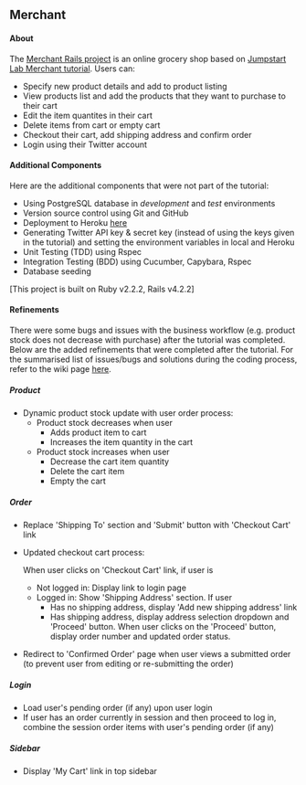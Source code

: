 ## Merchant 
#### About
The [Merchant Rails project](https://merchant-rails-app.herokuapp.com) is an online grocery shop based on [Jumpstart Lab Merchant tutorial](http://tutorials.jumpstartlab.com/projects/merchant.html). Users can:
- Specify new product details and add to product listing
- View products list and add the products that they want to purchase to their cart
- Edit the item quantites in their cart
- Delete items from cart or empty cart
- Checkout their cart, add shipping address and confirm order
- Login using their Twitter account


#### Additional Components
Here are the additional components that were not part of the tutorial:
- Using PostgreSQL database in *development* and *test* environments
- Version source control using Git and GitHub
- Deployment to Heroku [here](https://merchant-rails-app.herokuapp.com)
- Generating Twitter API key & secret key (instead of using the keys given in the tutorial) and setting the environment variables in local and Heroku
- Unit Testing (TDD) using Rspec
- Integration Testing (BDD) using Cucumber, Capybara, Rspec
- Database seeding

[This project is built on Ruby v2.2.2, Rails v4.2.2]

#### Refinements

There were some bugs and issues with the business workflow (e.g. product stock does not decrease with purchase) after the tutorial was completed. Below are the added refinements that were completed after the tutorial. For the summarised list of issues/bugs and solutions during the coding process, refer to the wiki page [here](https://github.com/thenglee/merchant/wiki/Post-tutorial:-Issues-and-solutions).

##### Product
* Dynamic product stock update with user order process:
  * Product stock decreases when user
    * Adds product item to cart
    * Increases the item quantity in the cart
  * Product stock increases when user
    * Decrease the cart item quantity
    * Delete the cart item
    * Empty the cart

##### Order
* Replace 'Shipping To' section and 'Submit' button with 'Checkout Cart' link
* Updated checkout cart process:

  When user clicks on 'Checkout Cart' link, if user is
  * Not logged in: Display link to login page
  * Logged in: Show 'Shipping Address' section. If user
    * Has no shipping address, display 'Add new shipping address' link
    * Has shipping address, display address selection dropdown and 'Proceed' button. When user clicks on the 'Proceed' button, display order number and updated order status.
* Redirect to 'Confirmed Order' page when user views a submitted order (to prevent user from editing or re-submitting the order)

##### Login
* Load user's pending order (if any) upon user login
* If user has an order currently in session and then proceed to log in, combine the session order items with user's pending order (if any)

##### Sidebar
* Display 'My Cart' link in top sidebar
